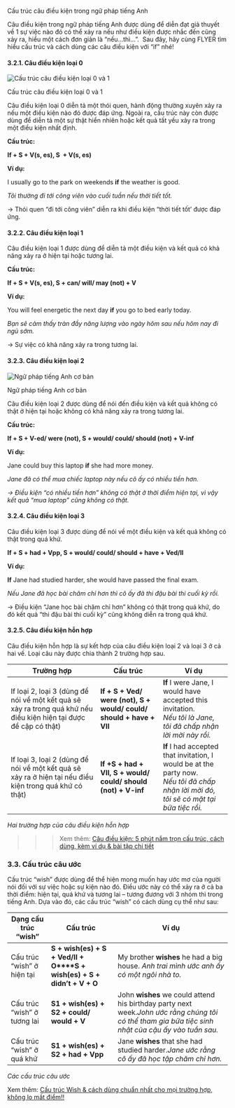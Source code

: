Cấu trúc câu điều kiện trong ngữ pháp tiếng Anh

Câu điều kiện trong ngữ pháp tiếng Anh được dùng để diễn đạt giả thuyết về 1 sự việc nào đó có thể xảy ra nếu như điều kiện được nhắc đến cũng xảy ra, hiểu một cách đơn giản là “nếu…thì…”.  Sau đây, hãy cùng FLYER tìm hiểu cấu trúc và cách dùng các câu điều kiện với “if” nhé!

#### 3.2.1. Câu điều kiện loại 0

![Cấu trúc câu điều kiện loại 0 và 1](https://flyer.vn/wp-content/uploads/2023/02/ngu-phap-tieng-anh-cau-so-sanh-3-1024x576.jpg)

Cấu trúc câu điều kiện loại 0 và 1

Câu điều kiện loại 0 diễn tả một thói quen, hành động thường xuyên xảy ra nếu một điều kiện nào đó được đáp ứng. Ngoài ra, cấu trúc này còn được dùng để diễn tả một sự thật hiển nhiên hoặc kết quả tất yếu xảy ra trong một điều kiện nhất định.

**Cấu trúc:**

**If + S + V(s, es), S  + V(s, es)**

**Ví dụ:**

I usually go to the park on weekends **if** the weather is good.

_Tôi thường đi tới công viên vào cuối tuần nếu thời tiết tốt._

-> Thói quen “đi tới công viên” diễn ra khi điều kiện “thời tiết tốt’ được đáp ứng.

#### 3.2.2. Câu điều kiện loại 1

Câu điều kiện loại 1 được dùng để diễn tả một điều kiện và kết quả có khả năng xảy ra ở hiện tại hoặc tương lai.

**Cấu trúc:**

**If + S + V(s, es), S + can/ will/ may (not) + V** 

**Ví dụ:**

You will feel energetic the next day **if** you go to bed early today.

_Bạn sẽ cảm thấy tràn đầy năng lượng vào ngày hôm sau nếu hôm nay đi ngủ sớm._

-> Sự việc có khả năng xảy ra trong tương lai.

#### 3.2.3. Câu điều kiện loại 2

![Ngữ pháp tiếng Anh cơ bản](https://flyer.vn/wp-content/uploads/2023/02/ngu-phap-tieng-anh-cau-so-sanh-4.jpg)

Ngữ pháp tiếng Anh cơ bản

Câu điều kiện loại 2 được dùng để nói đến điều kiện và kết quả không có thật ở hiện tại hoặc không có khả năng xảy ra trong tương lai. 

**Cấu trúc:**

**If + S + V-ed/ were (not), S + would/ could/ should (not) + V-inf**

**Ví dụ:**

Jane could buy this laptop **if** she had more money.

_Jane đã có thể mua chiếc laptop này nếu cô ấy có nhiều tiền hơn._

_-> Điều kiện “có nhiều tiền hơn” không có thật ở thời điểm hiện tại, vì vậy kết quả “mua laptop” cũng không có thật._ 

#### 3.2.4. Câu điều kiện loại 3

Câu điều kiện loại 3 được dùng để nói về một điều kiện và kết quả không có thật trong quá khứ.

**If + S + had + Vpp, S + would/ could/ should + have + Ved/II**

**Ví dụ:**

**If** Jane had studied harder, she would have passed the final exam.

_Nếu Jane đã học bài chăm chỉ hơn thì cô ấy đã thi đậu bài thi cuối kỳ rồi._

-> Điều kiện “Jane học bài chăm chỉ hơn” không có thật trong quá khứ, do đó kết quả “thi đậu bài thi cuối kỳ” cũng không diễn ra trong quá khứ.

#### 3.2.5. Câu điều kiện hỗn hợp

Câu điều kiện hỗn hợp là sự kết hợp của câu điều kiện loại 2 và loại 3 ở cả hai vế. Loại câu này được chia thành 2 trường hợp sau. 

|**Trường hợp**|**Cấu trúc**|**Ví dụ**|
|---|---|---|
|If loại 2, loại 3 (dùng để nói về một kết quả sẽ xảy ra trong quá khứ nếu điều kiện hiện tại được đề cập có thật)|**If + S + Ved/ were (not), S + would/ could/ should + have + VII**|**If** I were Jane, I would have accepted this invitation.  <br>_Nếu tôi là Jane, tôi đã chấp nhận lời mời này rồi._|
|If loại 3, loại 2 (dùng để nói về một kết quả sẽ xảy ra ở hiện tại nếu điều kiện trong quá khứ có thật)|**lf +S + had + VII, S + would/ could/ should (not) + V-inf**|**If** I had accepted that invitation, I would be at the party now.  <br>_Nếu tôi đã chấp nhận lời mời đó, tôi sẽ có mặt tại bữa tiệc rồi._|

_Hai trường hợp của câu điều kiện hỗn hợp_

>>> Xem thêm: [Câu điều kiện: 5 phút nắm trọn cấu trúc, cách dùng, kèm ví dụ & bài tập chi tiết](https://flyer.vn/cau-dieu-kien-trong-tieng-anh/)

### 3.3. Cấu trúc câu ước 

Cấu trúc “wish” được dùng để thể hiện mong muốn hay ước mơ của người nói đối với sự việc hoặc sự kiện nào đó. Điều ước này có thể xảy ra ở cả ba thời điểm: hiện tại, quá khứ và tương lai – tương đương với 3 nhóm thì trong tiếng Anh. Dựa vào đó, các cấu trúc “wish” có cách dùng cụ thể như sau:

|**Dạng cấu trúc “wish”**|**Cấu trúc**|**Ví dụ**|
|---|---|---|
|Cấu trúc “wish” ở hiện tại|**S + wish(es) + S + Ved/II + O****S + wish(es) + S + didn’t + V + O**|My brother **wishes** he had a big house. _Anh trai mình ước anh ấy có một ngôi nhà to._|
|Cấu trúc “wish” ở tương lai|**S1 + wish(es) + S2 + could/ would + V**|John **wishes** we could attend his birthday party next week._John ước rằng chúng tôi có thể tham gia bữa tiệc sinh nhật của cậu ấy vào tuần sau._|
|Cấu trúc “wish” ở quá khứ|**S1 + wish(es) + S2 + had + Vpp**|Jane **wishes** that she had studied harder._Jane ước rằng cô ấy đã học tập chăm chỉ hơn._|

_Các cấu trúc câu ước_

Xem thêm: [Cấu trúc Wish & cách dùng chuẩn nhất cho mọi trường hợp, không lo mất điểm!!](https://flyer.vn/cau-truc-wish-trong-tieng-anh/)
